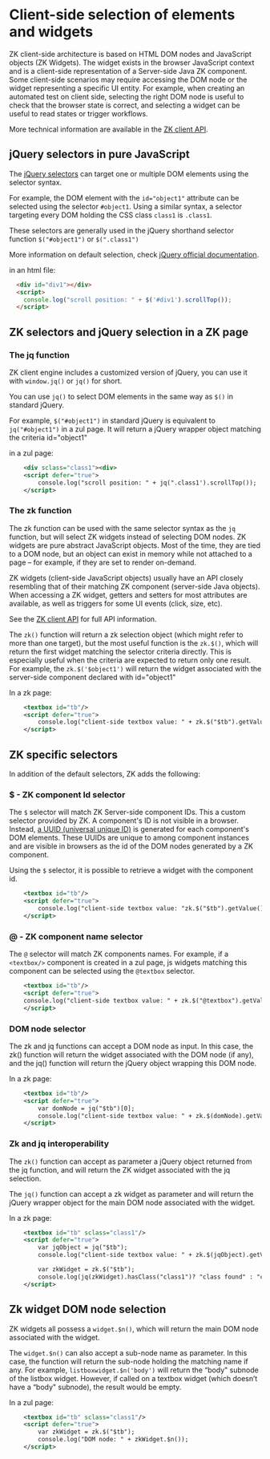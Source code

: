 # Client-side selection of elements and widgets

ZK client-side architecture is based on HTML DOM nodes and JavaScript
objects (ZK Widgets). The widget exists in the browser JavaScript
context and is a client-side representation of a Server-side Java ZK
component. Some client-side scenarios may require accessing the DOM node
or the widget representing a specific UI entity. For example, when
creating an automated test on client side, selecting the right DOM node
is useful to check that the browser state is correct, and selecting a
widget can be useful to read states or trigger workflows.

More technical information are available in the [ZK client API](https://www.zkoss.org/javadoc/latest/jsdoc/_global_/jq.html).

## jQuery selectors in pure JavaScript

The [jQuery selectors](https://api.jquery.com/category/selectors/) can
target one or multiple DOM elements using the selector syntax.

For example, the DOM element with the `id="object1"` attribute can be
selected using the selector `#object1`. Using a similar syntax, a
selector targeting every DOM holding the CSS class `class1` is `.class1`.

These selectors are generally used in the jQuery shorthand selector
function `$("#object1")` or `$(".class1")`

More information on default selection, check [jQuery official documentation](https://learn.jquery.com/using-jquery-core/selecting-elements/).

in an html file:

```html
  <div id="div1"></div>
  <script>
    console.log("scroll position: " + $('#div1').scrollTop());
  </script>
```

## ZK selectors and jQuery selection in a ZK page

### The jq function

ZK client engine includes a customized version of jQuery, you can use it with
`window.jq()` or `jq()` for short.

You can use `jq()` to select DOM elements in the same way as `$()` in standard jQuery.

For example, `$("#object1")` in standard jQuery is equivalent to
`jq("#object1")` in a zul page. It will return a jQuery wrapper object matching the criteria id="object1"

in a zul page:

```xml
    <div sclass="class1"><div>
    <script defer="true">
        console.log("scroll position: " + jq(".class1').scrollTop());
    </script>
```

### The zk function

The zk function can be used with the same selector syntax as the `jq`
function, but will select ZK widgets instead of selecting DOM nodes. ZK
widgets are pure abstract JavaScript objects. Most of the time, they are
tied to a DOM node, but an object can exist in memory while not attached
to a page – for example, if they are set to render on-demand.

ZK widgets (client-side JavaScript objects) usually have an API closely
resembling that of their matching ZK component (server-side Java
objects). When accessing a ZK widget, getters and setters for most
attributes are available, as well as triggers for some UI events (click,
size, etc).

See the [ZK client API](https://www.zkoss.org/javadoc/latest/jsdoc/) for
full API information.

The `zk()` function will return a zk selection object (which might refer
to more than one target), but the most useful function is the `zk.$()`,
which will return the first widget matching the selector criteria
directly. This is especially useful when the criteria are expected to
return only one result. For example, the `zk.$('$object1')` will return
the widget associated with the server-side component declared with
id="object1"

In a zk page:

```xml
    <textbox id="tb"/>
    <script defer="true">
        console.log("client-side textbox value: " + zk.$("$tb").getValue());
    </script>
```

## ZK specific selectors

In addition of the default selectors, ZK adds the following:

### $ - ZK component Id selector

The `$` selector will match ZK Server-side component IDs. This a custom selector provided by ZK. A component's ID is not visible in a browser. Instead, [a UUID (universal
unique ID)](/zk_dev_ref/ui_composing/id_space#uuid) is generated for each component's DOM elements. These UUIDs are unique to among
component instances and are visible in browsers as the id of the DOM
nodes generated by a ZK component. 

Using the `$` selector, it is possible to retrieve a widget with the component id.

```xml
    <textbox id="tb"/>
    <script defer="true">
        console.log("client-side textbox value: "zk.$("$tb").getValue());
    </script>
```

### @ - ZK component name selector

The `@` selector will match ZK components names. For example, if a
`<textbox/>` component is created in a zul page, js widgets matching this
component can be selected using the `@textbox` selector.

```xml
    <textbox id="tb"/>
    <script defer="true">
    console.log("client-side textbox value: " + zk.$("@textbox").getValue());
    </script>
```

### DOM node selector

The zk and jq functions can accept a DOM node as input. In this case,
the zk() function will return the widget associated with the DOM node
(if any), and the jq() function will return the jQuery object wrapping
this DOM node.

In a zk page:

```xml
    <textbox id="tb"/>
    <script defer="true">
        var domNode = jq("$tb")[0];
        console.log("client-side textbox value: " + zk.$(domNode).getValue());
    </script>
```

### Zk and jq interoperability

The `zk()` function can accept as parameter a jQuery object returned from
the jq function, and will return the ZK widget associated with the jq
selection.

The `jq()` function can accept a zk widget as parameter and will return
the jQuery wrapper object for the main DOM node associated with the
widget.

In a zk page:

```xml
    <textbox id="tb" sclass="class1"/>
    <script defer="true">
        var jqObject = jq("$tb");
        console.log("client-side textbox value: " + zk.$(jqObject).getValue());

        var zkWidget = zk.$("$tb");
        console.log(jq(zkWidget).hasClass("class1")? "class found" : "class not found");
    </script>
```

## Zk widget DOM node selection

ZK widgets all possess a `widget.$n()`, which will return the main DOM node associated with the widget.

The `widget.$n()` can also accept a sub-node name as parameter. In this
case, the function will return the sub-node holding the matching name if
any. For example, `listboxwidget.$n('body')` will return the “body"
subnode of the listbox widget. However, if called on a textbox widget
(which doesn’t have a “body" subnode), the result would be empty.

In a zul page:

```xml
    <textbox id="tb" sclass="class1"/>
    <script defer="true">
        var zkWidget = zk.$("$tb");
        console.log("DOM node: " + zkWidget.$n());
    </script>
```
